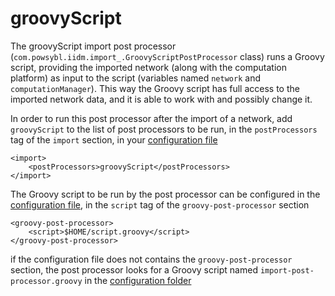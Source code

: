 # groovyScript
The groovyScript import post processor (`com.powsybl.iidm.import_.GroovyScriptPostProcessor` class) runs a Groovy script, providing the imported network (along with the computation platform) as input to the script (variables named `network` and `computationManager`). This way the Groovy script has full access to the imported network data, and it is able to work with and possibly change it.  
  
  
In order to run this post processor after the import of a network, add `groovyScript` to the list of post processors to be run, in the `postProcessors` tag of the `import` section, in your [configuration file](../configuration/configuration.md)  

```
<import>
    <postProcessors>groovyScript</postProcessors>
</import>
```

The Groovy script to be run by the post processor can be configured in the [configuration file](../configuration/configuration.md), in the `script` tag of the `groovy-post-processor` section

```
<groovy-post-processor>
    <script>$HOME/script.groovy</script>
</groovy-post-processor>   
```

if the configuration file does not contains the `groovy-post-processor` section, the post processor looks for a Groovy script named `import-post-processor.groovy` in the [configuration folder](../configuration/configuration.md) 